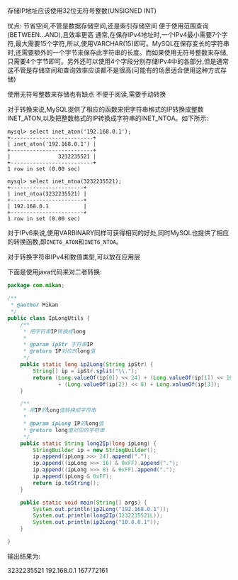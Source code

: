 ## 

存储IP地址应该使用32位无符号整数(UNSIGNED INT)

优点: 节省空间,不管是数据存储空间,还是索引存储空间 便于使用范围查询(BETWEEN...AND),且效率更高 通常,在保存IPv4地址时,一个IPv4最小需要7个字符,最大需要15个字符,所以,使用VARCHAR(15)即可。MySQL在保存变长的字符串时,还需要额外的一个字节来保存此字符串的长度。而如果使用无符号整数来存储,只需要4个字节即可。另外还可以使用4个字段分别存储IPv4中的各部分,但是通常这不管是存储空间和查询效率应该都不是很高(可能有的场景适合使用这种方式存储)

使用无符号整数来存储也有缺点
不便于阅读,需要手动转换

对于转换来说,MySQL提供了相应的函数来把字符串格式的IP转换成整数INET_ATON,以及把整数格式的IP转换成字符串的INET_NTOA。如下所示:
```mysql
mysql> select inet_aton('192.168.0.1');
+--------------------------+
| inet_aton('192.168.0.1') |
+--------------------------+
|               3232235521 |
+--------------------------+
1 row in set (0.00 sec)

mysql> select inet_ntoa(3232235521);
+-----------------------+
| inet_ntoa(3232235521) |
+-----------------------+
| 192.168.0.1           |
+-----------------------+
1 row in set (0.00 sec)
```

对于IPv6来说,使用VARBINARY同样可获得相同的好处,同时MySQL也提供了相应的转换函数,即`INET6_ATON`和`INET6_NTOA`。

对于转换字符串IPv4和数值类型,可以放在应用层

下面是使用java代码来对二者转换:
```java
package com.mikan;

/**
 * @author Mikan
 */
public class IpLongUtils {
    /**
     * 把字符串IP转换成long
     *
     * @param ipStr 字符串IP
     * @return IP对应的long值
     */
    public static long ip2Long(String ipStr) {
        String[] ip = ipStr.split("\\.");
        return (Long.valueOf(ip[0]) << 24) + (Long.valueOf(ip[1]) << 16)
                + (Long.valueOf(ip[2]) << 8) + Long.valueOf(ip[3]);
    }

    /**
     * 把IP的long值转换成字符串
     *
     * @param ipLong IP的long值
     * @return long值对应的字符串
     */
    public static String long2Ip(long ipLong) {
        StringBuilder ip = new StringBuilder();
        ip.append(ipLong >>> 24).append(".");
        ip.append((ipLong >>> 16) & 0xFF).append(".");
        ip.append((ipLong >>> 8) & 0xFF).append(".");
        ip.append(ipLong & 0xFF);
        return ip.toString();
    }

    public static void main(String[] args) {
        System.out.println(ip2Long("192.168.0.1"));
        System.out.println(long2Ip(3232235521L));
        System.out.println(ip2Long("10.0.0.1"));
    }

}
```

输出结果为:

3232235521
192.168.0.1
167772161